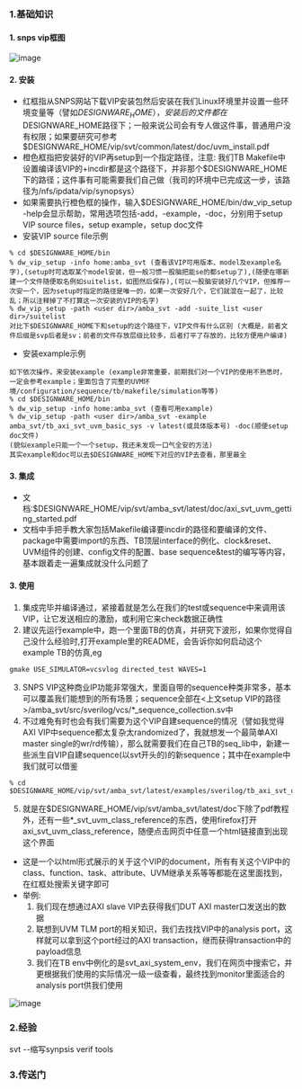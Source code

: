 ### 1.基础知识
#### 1. snps vip框图
![image](https://github.com/bulaqi/IC-DV.github.io/assets/55919713/573197ad-f12e-410c-9d57-107ce09ae98b)

#### 2. 安装
- 红框指从SNPS网站下载VIP安装包然后安装在我们Linux环境里并设置一些环境变量等（譬如$DESIGNWARE_HOME），安装后的文件都在$DESIGNWARE_HOME路径下；一般来说公司会有专人做这件事，普通用户没有权限；如果要研究可参考$DESIGNWARE_HOME/vip/svt/common/latest/doc/uvm_install.pdf
- 橙色框指把安装好的VIP再setup到一个指定路径，注意: 我们TB Makefile中设置编译该VIP的+incdir都是这个路径下，并非那个$DESIGNWARE_HOME下的路径；这件事有可能需要我们自己做（我司的环境中已完成这一步，该路径为/nfs/ipdata/vip/synopsys）
- 如果需要执行橙色框的操作，输入$DESIGNWARE_HOME/bin/dw_vip_setup -help会显示帮助，常用选项包括-add，-example，-doc，分别用于setup VIP source files，setup example，setup doc文件
- 安装VIP source file示例
~~~
% cd $DESIGNWARE_HOME/bin
% dw_vip_setup -info home:amba_svt (查看该VIP可用版本、model及example名字),(setup时可选取某个model安装，但一般习惯一股脑把能se的都setup了),(随便在哪新建一个文件随便取名例如suitelist，如图然后保存),(可以一股脑安装好几个VIP，但推荐一次安一个，因为setup时指定的路径是唯一的，如果一次安好几个，它们就混在一起了，比较乱；所以注释掉了不打算这一次安装的VIP的名字)
% dw_vip_setup -path <user dir>/amba_svt -add -suite_list <user dir>/suitelist
对比下$DESIGNWARE_HOME下和setup的这个路径下，VIP文件有什么区别 (大概是，前者文件后缀是svp后者是sv；前者的文件存放层级比较多，后者打平了存放的，比较方便用户编译)
~~~

- 安装example示例
~~~
如下依次操作，来安装example (example非常重要，前期我们对一个VIP的使用不熟悉时，一定会参考example；里面包含了完整的UVM环境/configuration/sequence/tb/makefile/simulation等等)
% cd $DESIGNWARE_HOME/bin
% dw_vip_setup -info home:amba_svt (查看可用example)
% dw_vip_setup -path <user dir>/amba_svt -example amba_svt/tb_axi_svt_uvm_basic_sys -v latest(或具体版本号) -doc(顺便setup doc文件)
(貌似example只能一个一个setup，我还未发现一口气全安的方法)
其实example和doc可以去$DESIGNWARE_HOME下对应的VIP去查看，那里最全
~~~

#### 3. 集成
- 文档:$DESIGNWARE_HOME/vip/svt/amba_svt/latest/doc/axi_svt_uvm_getting_started.pdf
- 文档中手把手教大家包括Makefile编译要incdir的路径和要编译的文件、package中需要import的东西、TB顶层interface的例化、clock&reset、UVM组件的创建、config文件的配置、base sequence&test的编写等内容，基本跟着走一遍集成就没什么问题了

#### 3. 使用
1. 集成完毕并编译通过，紧接着就是怎么在我们的test或sequence中来调用该VIP，让它发送相应的激励，或利用它来check数据正确性
2. 建议先运行example中，跑一个里面TB的仿真，并研究下波形，如果你觉得自己没什么经验时,打开example里的README，会告诉你如何启动这个example TB的仿真,eg
~~~
gmake USE_SIMULATOR=vcsvlog directed_test WAVES=1
~~~
3. SNPS VIP这种商业IP功能非常强大，里面自带的sequence种类非常多，基本可以覆盖我们能想到的所有场景；sequence全部在<上文setup VIP的路径>/amba_svt/src/sverilog/vcs/*_sequence_collection.sv中
4. 不过难免有时也会有我们需要为这个VIP自建sequence的情况（譬如我觉得AXI VIP中sequence都太复杂太randomized了，我就想发一个最简单AXI master single的wr/rd传输），那么就需要我们在自己TB的seq_lib中，新建一些派生自VIP自建sequence(以svt开头的)的新sequence；其中在example中我们就可以借鉴
~~~
% cd $DESIGNWARE_HOME/vip/svt/amba_svt/latest/examples/sverilog/tb_axi_svt_uvm_basic_sys/env
~~~

5. 就是在$DESIGNWARE_HOME/vip/svt/amba_svt/latest/doc下除了pdf教程外，还有一些*_svt_uvm_class_reference的东西，使用firefox打开axi_svt_uvm_class_reference，随便点击网页中任意一个html链接直到出现这个界面

- 这是一个以html形式展示的关于这个VIP的document，所有有关这个VIP中的class、function、task、attribute、UVM继承关系等等都能在这里面找到，在红框处搜索关键字即可
- 举例:
  1. 我们现在想通过AXI slave VIP去获得我们DUT AXI master口发送出的数据
  2. 联想到UVM TLM port的相关知识，我们去找找VIP中的analysis port，这样就可以拿到这个port经过的AXI transaction，继而获得transaction中的payload信息
  3. 我们在TB env中例化的是svt_axi_system_env，我们在网页中搜索它，并更根据我们使用的实际情况一级一级查看，最终找到monitor里面适合的analysis port供我们使用

![image](https://github.com/bulaqi/IC-DV.github.io/assets/55919713/755f33e9-0ec5-401c-a7df-eaafa4bb5111)




### 2.经验
svt --缩写synpsis verif tools

### 3.传送门
